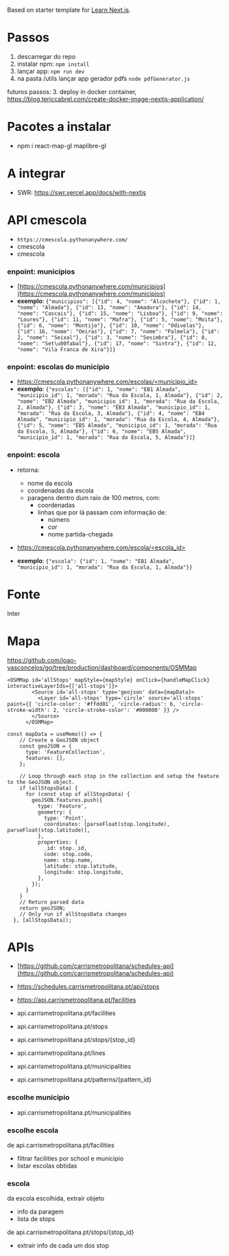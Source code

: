 Based on starter template for [Learn Next.js](https://nextjs.org/learn).

# Passos

1. descarregar do repo
1. instalar npm: `npm install`
2. lançar app: `npm run dev`
3. na pasta /utils lançar app gerador pdfs `node pdfGenerator.js`



futuros passos:
3. deploy in docker container, https://blog.tericcabrel.com/create-docker-image-nextjs-application/



# Pacotes a instalar
* npm i react-map-gl maplibre-gl

# A integrar

* SWR: https://swr.vercel.app/docs/with-nextjs


# API cmescola
* `https://cmescola.pythonanywhere.com/` 
* cmescola
* cmescola


###  **enpoint: municípios**

* [https://cmescola.pythonanywhere.com/municipios](https://cmescola.pythonanywhere.com/municipios)
* **exemplo**: `{"municipios": [{"id": 4, "nome": "Alcochete"}, {"id": 1, "nome": "Almada"}, {"id": 13, "nome": "Amadora"}, {"id": 14, "nome": "Cascais"}, {"id": 15, "nome": "Lisboa"}, {"id": 9, "nome": "Loures"}, {"id": 11, "nome": "Mafra"}, {"id": 5, "nome": "Moita"}, {"id": 6, "nome": "Montijo"}, {"id": 10, "nome": "Odivelas"}, {"id": 16, "nome": "Oeiras"}, {"id": 7, "nome": "Palmela"}, {"id": 2, "nome": "Seixal"}, {"id": 3, "nome": "Sesimbra"}, {"id": 8, "nome": "Set\u00fabal"}, {"id": 17, "nome": "Sintra"}, {"id": 12, "nome": "Vila Franca de Xira"}]}`



### **enpoint: escolas do município**

* [https://cmescola.pythonanywhere.com/escolas/<municipio_id>](https://cmescola.pythonanywhere.com/escolas/1)
* **exemplo**: `{"escolas": [{"id": 1, "nome": "EB1 Almada", "municipio_id": 1, "morada": "Rua da Escola, 1, Almada"}, {"id": 2, "nome": "EB2 Almada", "municipio_id": 1, "morada": "Rua da Escola, 2, Almada"}, {"id": 3, "nome": "EB3 Almada", "municipio_id": 1, "morada": "Rua da Escola, 3, Almada"}, {"id": 4, "nome": "EB4 Almada", "municipio_id": 1, "morada": "Rua da Escola, 4, Almada"}, {"id": 5, "nome": "EB5 Almada", "municipio_id": 1, "morada": "Rua da Escola, 5, Almada"}, {"id": 6, "nome": "EB5 Almada", "municipio_id": 1, "morada": "Rua da Escola, 5, Almada"}]}`


### **enpoint: escola**
* retorna:
    * nome da escola
    * coordenadas da escola
    * paragens dentro dum raio de 100 metros, com:
        * coordenadas 
        * linhas que por lá passam com informação de:
            * número
            * cor
            * nome partida-chegada

* [https://cmescola.pythonanywhere.com/escola/<escola_id>](https://cmescola.pythonanywhere.com/escola/1)
* **exemplo**: `{"escola": {"id": 1, "nome": "EB1 Almada", "municipio_id": 1, "morada": "Rua da Escola, 1, Almada"}}`


# Fonte

Inter



# Mapa
https://github.com/joao-vasconcelos/go/tree/production/dashboard/components/OSMMap


```
<OSMMap id='allStops' mapStyle={mapStyle} onClick={handleMapClick} interactiveLayerIds={['all-stops']}>
        <Source id='all-stops' type='geojson' data={mapData}>
          <Layer id='all-stops' type='circle' source='all-stops' paint={{ 'circle-color': '#ffdd01', 'circle-radius': 6, 'circle-stroke-width': 2, 'circle-stroke-color': '#000000' }} />
        </Source>
      </OSMMap>
```

```
const mapData = useMemo(() => {
    // Create a GeoJSON object
    const geoJSON = {
      type: 'FeatureCollection',
      features: [],
    };

    // Loop through each stop in the collection and setup the feature to the GeoJSON object.
    if (allStopsData) {
      for (const stop of allStopsData) {
        geoJSON.features.push({
          type: 'Feature',
          geometry: {
            type: 'Point',
            coordinates: [parseFloat(stop.longitude), parseFloat(stop.latitude)],
          },
          properties: {
            _id: stop._id,
            code: stop.code,
            name: stop.name,
            latitude: stop.latitude,
            longitude: stop.longitude,
          },
        });
      }
    }
    // Return parsed data
    return geoJSON;
    // Only run if allStopsData changes
  }, [allStopsData]);
```

# APIs

* [https://github.com/carrismetropolitana/schedules-api](https://github.com/carrismetropolitana/schedules-api)
* https://schedules.carrismetropolitana.pt/api/stops
* https://api.carrismetropolitana.pt/facilities


* api.carrismetropolitana.pt/facilities
* api.carrismetropolitana.pt/stops
* api.carrismetropolitana.pt/stops/{stop_id}
* api.carrismetropolitana.pt/lines
* api.carrismetropolitana.pt/municipalities
* api.carrismetropolitana.pt/patterns/{pattern_id}

### escolhe municipio
* api.carrismetropolitana.pt/municipalities

### escolhe escola
de api.carrismetropolitana.pt/facilities
* filtrar facilities por school e municipio
* listar escolas obtidas

### escola
da escola escolhida, extrair objeto
* info da paragem
* lista de stops

de api.carrismetropolitana.pt/stops/{stop_id}
* extrair info de cada um dos stop

